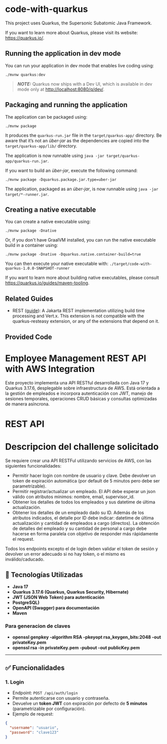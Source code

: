 # code-with-quarkus

This project uses Quarkus, the Supersonic Subatomic Java Framework.

If you want to learn more about Quarkus, please visit its website: <https://quarkus.io/>.

## Running the application in dev mode

You can run your application in dev mode that enables live coding using:

```shell script
./mvnw quarkus:dev
```

> **_NOTE:_**  Quarkus now ships with a Dev UI, which is available in dev mode only at <http://localhost:8080/q/dev/>.

## Packaging and running the application

The application can be packaged using:

```shell script
./mvnw package
```

It produces the `quarkus-run.jar` file in the `target/quarkus-app/` directory.
Be aware that it’s not an _über-jar_ as the dependencies are copied into the `target/quarkus-app/lib/` directory.

The application is now runnable using `java -jar target/quarkus-app/quarkus-run.jar`.

If you want to build an _über-jar_, execute the following command:

```shell script
./mvnw package -Dquarkus.package.jar.type=uber-jar
```

The application, packaged as an _über-jar_, is now runnable using `java -jar target/*-runner.jar`.

## Creating a native executable

You can create a native executable using:

```shell script
./mvnw package -Dnative
```

Or, if you don't have GraalVM installed, you can run the native executable build in a container using:

```shell script
./mvnw package -Dnative -Dquarkus.native.container-build=true
```

You can then execute your native executable with: `./target/code-with-quarkus-1.0.0-SNAPSHOT-runner`

If you want to learn more about building native executables, please consult <https://quarkus.io/guides/maven-tooling>.

## Related Guides

- REST ([guide](https://quarkus.io/guides/rest)): A Jakarta REST implementation utilizing build time processing and Vert.x. This extension is not compatible with the quarkus-resteasy extension, or any of the extensions that depend on it.

## Provided Code

# Employee Management REST API with AWS Integration

Este proyecto implementa una API RESTful desarrollada con Java 17 y Quarkus 3.17.6, desplegable sobre infraestructura de AWS. Está orientada a la gestión de empleados e incorpora autenticación con JWT, manejo de sesiones temporales, operaciones CRUD básicas y consultas optimizadas de manera asíncrona.

# REST API
# Descripcion del challenge solicitado

Se requiere crear una API RESTFul utilizando servicios de AWS, con las siguientes funcionalidades:

- Permitir hacer login con nombre de usuario y clave. Debe devolver un token de expiración automática (por default de 5 minutos pero debe ser parametrizable).
- Permitir registrar/actualizar un empleado. El API debe esperar un json válido con atributos mínimos: nombre, email, supervisor_id.
- Obtener los detalles de todos los empleados y sus datetime de última actualización.
- Obtener los detalles de un empleado dado su ID. Además de los atributos indicados, el detalle por ID debe indicar: datetime de última actualización y cantidad de empleados a cargo (directos). La obtención de detalles del empleado y su cantidad de personal a cargo debe hacerse en forma paralela con objetivo de responder más rápidamente el request.

Todos los endpoints excepto el de login deben validar el token de sesión y devolver un error adecuado si no hay token, o el mismo es inválido/caducado.


## 🔧 Tecnologías Utilizadas

- **Java 17**
- **Quarkus 3.17.6 (Quarkus, Quarkus Security, Hibernate)**
- **JWT (JSON Web Token) para autenticación**
- **PostgreSQL)**
- **OpenAPI (Swagger) para documentación**
- **Maven**

### Para generacion de claves
- **openssl genpkey -algorithm RSA -pkeyopt rsa_keygen_bits:2048 -out privateKey.pem**
- **openssl rsa -in privateKey.pem -pubout -out publicKey.pem**

---

## ✅ Funcionalidades

### 1. Login
- Endpoint: `POST /api/auth/login`
- Permite autenticarse con usuario y contraseña.
- Devuelve un **token JWT** con expiración por defecto de **5 minutos** (parametrizable por configuración).
- Ejemplo de request:
```json
{
  "username": "usuario",
  "password": "clave123"
}


